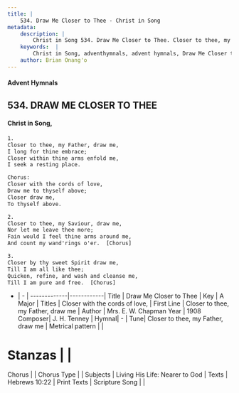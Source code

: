 ```yaml
---
title: |
    534. Draw Me Closer to Thee - Christ in Song
metadata:
    description: |
        Christ in Song 534. Draw Me Closer to Thee. Closer to thee, my Father, draw me, I long for thine embrace; Closer within thine arms enfold me, I seek a resting place. Chorus: Closer with the cords of love, Draw me to thyself above; Closer draw me,  To thyself above.
    keywords:  |
        Christ in Song, adventhymnals, advent hymnals, Draw Me Closer to Thee, Closer to thee, my Father, draw me. Closer with the cords of love,
    author: Brian Onang'o
---
```


#### Advent Hymnals
## 534. DRAW ME CLOSER TO THEE
####  Christ in Song,

```txt
1.
Closer to thee, my Father, draw me,
I long for thine embrace;
Closer within thine arms enfold me,
I seek a resting place.

Chorus:
Closer with the cords of love,
Draw me to thyself above;
Closer draw me, 
To thyself above.

2.
Closer to thee, my Saviour, draw me,
Nor let me leave thee more;
Fain would I feel thine arms around me,
And count my wand'rings o'er.  [Chorus]

3.
Closer by thy sweet Spirit draw me,
Till I am all like thee;
Quicken, refine, and wash and cleanse me,
Till I am pure and free.  [Chorus]

```

- |   -  |
-------------|------------|
Title | Draw Me Closer to Thee |
Key | A Major |
Titles | Closer with the cords of love, |
First Line | Closer to thee, my Father, draw me |
Author | Mrs. E. W. Chapman
Year | 1908
Composer| J. H. Tenney |
Hymnal|  - |
Tune| Closer to thee, my Father, draw me |
Metrical pattern | |
# Stanzas |  |
Chorus |  |
Chorus Type |  |
Subjects | Living His Life: Nearer to God |
Texts | Hebrews 10:22 |
Print Texts | 
Scripture Song |  |
    
